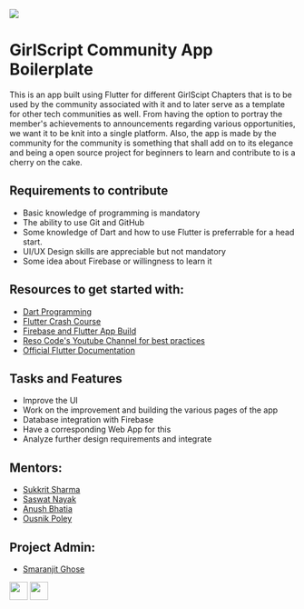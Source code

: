 ![](https://github.com/smaranjitghose/DeepDataDump/blob/master/gssoc3.png)

# GirlScript Community App Boilerplate

This is an app built using Flutter for different GirlScipt Chapters that is to be used by the community associated with it and to later serve as a template for other tech communities as well. From having the option to portray the member's achievements to announcements regarding various opportunities, we want it to be knit into a single platform. Also, the app is made by the community for the community is something that shall add on to its elegance and being a open source project for beginners to learn and contribute to is a cherry on the cake. 


## Requirements to contribute

- Basic knowledge of programming is mandatory
-  The ability to use Git and GitHub
- Some knowledge of Dart and how to use Flutter is preferrable for a head start.
- UI/UX Design skills are appreciable but not mandatory
- Some idea about Firebase or willingness to learn it

##  Resources to get started with:
+  [Dart Programming](https://www.youtube.com/watch?v=Ej_Pcr4uC2Q)
+  [Flutter Crash Course](https://www.youtube.com/watch?v=pTJJsmejUOQ)
+  [Firebase and Flutter  App Build](https://www.youtube.com/playlist?list=PL4cUxeGkcC9j--TKIdkb3ISfRbJeJYQwC)
+  [Reso Code's Youtube Channel for best practices](https://www.youtube.com/channel/UCSIvrn68cUk8CS8MbtBmBkA/featured)
+  [Official Flutter Documentation](https://flutter.dev/docs)

## Tasks and Features

* Improve the UI
* Work on the improvement and building the various pages of the app
* Database integration with  Firebase
* Have a corresponding Web App for this
* Analyze further design requirements and integrate

## Mentors:
* [Sukkrit Sharma](https://github.com/sukkritsharmaofficial)
* [Saswat Nayak](https://github.com/swat1998)
* [Anush Bhatia](https://github.com/anushbhatia)
* [Ousnik Poley](https://github.com/ousnik)

## Project Admin:
* [Smaranjit Ghose](https://github.com/smaranjitghose)

<a href="https://www.linkedin.com/in/smaranjitghose/"><img src="https://github.com/smaranjitghose/DeepDataDump/blob/master/desciption/linkedIn_logo.png" width="32px" height="32px"></a>
<a href="https://twitter.com/smaranjitghose"><img src="https://github.com/smaranjitghose/DeepDataDump/blob/master/desciption/twitter_logo.png" width="32px" height="32px"></a>


